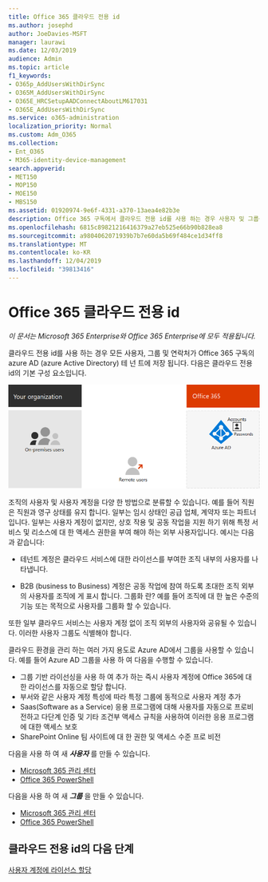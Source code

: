 ```yaml
---
title: Office 365 클라우드 전용 id
ms.author: josephd
author: JoeDavies-MSFT
manager: laurawi
ms.date: 12/03/2019
audience: Admin
ms.topic: article
f1_keywords:
- O365p_AddUsersWithDirSync
- O365M_AddUsersWithDirSync
- O365E_HRCSetupAADConnectAboutLM617031
- O365E_AddUsersWithDirSync
ms.service: o365-administration
localization_priority: Normal
ms.custom: Adm_O365
ms.collection:
- Ent_O365
- M365-identity-device-management
search.appverid:
- MET150
- MOP150
- MOE150
- MBS150
ms.assetid: 01920974-9e6f-4331-a370-13aea4e82b3e
description: Office 365 구독에서 클라우드 전용 id를 사용 하는 경우 사용자 및 그룹을 만드는 방법에 대해 설명 합니다.
ms.openlocfilehash: 6815c89821216416379a27eb525e66b90b828ea8
ms.sourcegitcommit: a9804062071939b7b7e60da5b69f484ce1d34ff8
ms.translationtype: MT
ms.contentlocale: ko-KR
ms.lasthandoff: 12/04/2019
ms.locfileid: "39813416"
---
```

# <a name="office-365-cloud-only-identities"></a>Office 365 클라우드 전용 id

*이 문서는 Microsoft 365 Enterprise와 Office 365 Enterprise에 모두 적용됩니다.*

클라우드 전용 id를 사용 하는 경우 모든 사용자, 그룹 및 연락처가 Office 365 구독의 azure AD (azure Active Directory) 테 넌 트에 저장 됩니다. 다음은 클라우드 전용 id의 기본 구성 요소입니다.
 
![](./media/about-office-365-identity/cloud-only-identity.png)

조직의 사용자 및 사용자 계정을 다양 한 방법으로 분류할 수 있습니다. 예를 들어 직원은 직원과 영구 상태를 유지 합니다. 일부는 임시 상태인 공급 업체, 계약자 또는 파트너입니다. 일부는 사용자 계정이 없지만, 상호 작용 및 공동 작업을 지원 하기 위해 특정 서비스 및 리소스에 대 한 액세스 권한을 부여 해야 하는 외부 사용자입니다. 예시는 다음과 같습니다:

- 테넌트 계정은 클라우드 서비스에 대한 라이선스를 부여한 조직 내부의 사용자를 나타냅니다.

- B2B (business to Business) 계정은 공동 작업에 참여 하도록 초대한 조직 외부의 사용자를 조직에 게 표시 합니다. 그룹화 란? 예를 들어 조직에 대 한 높은 수준의 기능 또는 목적으로 사용자를 그룹화 할 수 있습니다.

또한 일부 클라우드 서비스는 사용자 계정 없이 조직 외부의 사용자와 공유될 수 있습니다. 이러한 사용자 그룹도 식별해야 합니다.

클라우드 환경을 관리 하는 여러 가지 용도로 Azure AD에서 그룹을 사용할 수 있습니다. 예를 들어 Azure AD 그룹을 사용 하 여 다음을 수행할 수 있습니다.

- 그룹 기반 라이선싱을 사용 하 여 추가 하는 즉시 사용자 계정에 Office 365에 대 한 라이선스를 자동으로 할당 합니다.
- 부서와 같은 사용자 계정 특성에 따라 특정 그룹에 동적으로 사용자 계정 추가
- Saas(Software as a Service) 응용 프로그램에 대해 사용자를 자동으로 프로비전하고 다단계 인증 및 기타 조건부 액세스 규칙을 사용하여 이러한 응용 프로그램에 대한 액세스 보호
- SharePoint Online 팀 사이트에 대 한 권한 및 액세스 수준 프로 비전

다음을 사용 하 여 새 ***사용자*** 를 만들 수 있습니다.

- [Microsoft 365 관리 센터](https://docs.microsoft.com/office365/admin/add-users/add-users)
- [Office 365 PowerShell](https://docs.microsoft.com/office365/enterprise/powershell/create-user-accounts-with-office-365-powershell)

다음을 사용 하 여 새 ***그룹*** 을 만들 수 있습니다.

- [Microsoft 365 관리 센터](https://docs.microsoft.com/office365/admin/create-groups/create-groups)
- [Office 365 PowerShell](https://docs.microsoft.com/office365/enterprise/powershell/manage-office-365-groups-with-powershell)


## <a name="next-step-for-cloud-only-identities"></a>클라우드 전용 id의 다음 단계

[사용자 계정에 라이선스 할당](assign-licenses-to-user-accounts.md)
